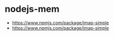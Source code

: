 # nodejs-mem
- https://www.npmjs.com/package/imap-simple
- https://www.npmjs.com/package/imap-simple
